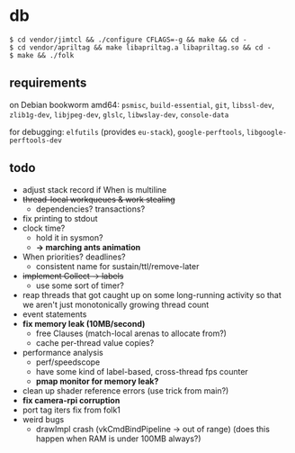 # db

```
$ cd vendor/jimtcl && ./configure CFLAGS=-g && make && cd -
$ cd vendor/apriltag && make libapriltag.a libapriltag.so && cd -
$ make && ./folk
```

## requirements

on Debian bookworm amd64: `psmisc`, `build-essential`, `git`,
`libssl-dev`, `zlib1g-dev`, `libjpeg-dev`, `glslc`, `libwslay-dev`, `console-data`

for debugging: `elfutils` (provides `eu-stack`), `google-perftools`,
`libgoogle-perftools-dev`

## todo

- adjust stack record if When is multiline
- ~~thread-local workqueues & work stealing~~
  - dependencies? transactions?
- fix printing to stdout
- clock time?
  - hold it in sysmon?
  - **-> marching ants animation**
- When priorities? deadlines?
  - consistent name for sustain/ttl/remove-later
- ~~implement Collect -> labels~~
  - use some sort of timer?
- reap threads that got caught up on some long-running activity so
  that we aren't just monotonically growing thread count
- event statements
- **fix memory leak (10MB/second)**
  - free Clauses (match-local arenas to allocate from?)
  - cache per-thread value copies?
- performance analysis
  - perf/speedscope
  - have some kind of label-based, cross-thread fps counter
  - **pmap monitor for memory leak?**
- clean up shader reference errors (use trick from main?)
- **fix camera-rpi corruption**
- port tag iters fix from folk1
- weird bugs
  - drawImpl crash (vkCmdBindPipeline -> out of range) (does this
    happen when RAM is under 100MB always?)
